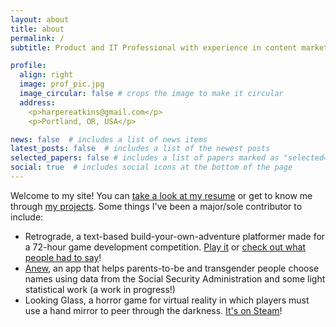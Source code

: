 ```yaml
---
layout: about
title: about
permalink: /
subtitle: Product and IT Professional with experience in content marketing, risk and regulation, and organized labor

profile:
  align: right
  image: prof_pic.jpg
  image_circular: false # crops the image to make it circular
  address:
    <p>harpereatkins@gmail.com</p>
    <p>Portland, OR, USA</p>

news: false  # includes a list of news items
latest_posts: false  # includes a list of the newest posts
selected_papers: false # includes a list of papers marked as "selected={true}"
social: true  # includes social icons at the bottom of the page
---
```


Welcome to my site! You can [take a look at my resume](/cv) or get to know me through [my projects](/projects). Some things I've been a major/sole contributor to include:
* Retrograde, a text-based build-your-own-adventure platformer made for a 72-hour game development competition. [Play it](https://wakeless.studio/demos/retrograde/index.html) or [check out what people had to say](https://ldjam.com/events/ludum-dare/41/retrograde/comments)!
* [Anew](anew.harperatkins.org), an app that helps parents-to-be and transgender people choose names using data from the Social Security Administration and some light statistical work (a work in progress!)
* Looking Glass, a horror game for virtual reality in which players must use a hand mirror to peer through the darkness. [It's on Steam](https://store.steampowered.com/app/1272530/Looking_Glass/)!
